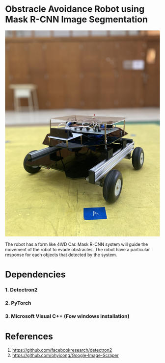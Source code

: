 # Obstracle Avoidance Robot using Mask R-CNN Image Segmentation

<img src="https://raw.githubusercontent.com/ctensz65/InstanceSegmentation/main/photos_colab/IMG_3123.jpg">

The robot has a form like 4WD Car. Mask R-CNN system will guide the movement of the robot to evade obstracles. The robot have a particular response for each objects that detected by the system.

# Dependencies

### 1. Detectron2

### 2. PyTorch

### 3. Microsoft Visual C++ (Fow windows installation)

# References

1. https://github.com/facebookresearch/detectron2
2. https://github.com/ohyicong/Google-Image-Scraper
